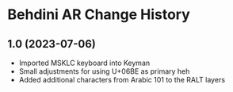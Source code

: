 Behdini AR Change History
====================

1.0 (2023-07-06)
----------------
* Imported MSKLC keyboard into Keyman
* Small adjustments for using U+06BE as primary heh
* Added additional characters from Arabic 101 to the RALT layers
